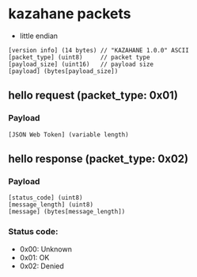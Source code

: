 # kazahane packets

- little endian

```
[version info] (14 bytes) // "KAZAHANE 1.0.0" ASCII
[packet_type] (uint8)     // packet type
[payload_size] (uint16)   // payload size
[payload] (bytes[payload_size])
```

## hello request (packet_type: 0x01)

### Payload

```
[JSON Web Token] (variable length)
```

## hello response (packet_type: 0x02)

### Payload

```
[status_code] (uint8)
[message_length] (uint8)
[message] (bytes[message_length])
```

### Status code:

- 0x00: Unknown
- 0x01: OK
- 0x02: Denied

